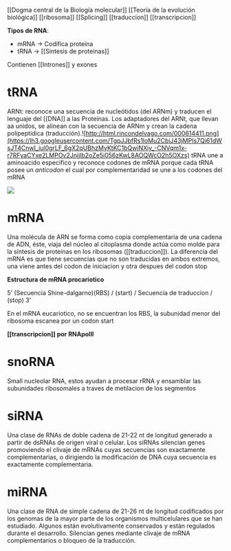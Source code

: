 [[Dogma central de la Biología molecular]]
[[Teoría de la evolución biológica]]
[[ribosoma]]
[[Splicing]]
[[traduccion]]
[[transcripcion]]

**Tipos de RNA**:
- mRNA → Codifica proteina
- tRNA → [[Sintesis de proteinas]]

Contienen [[Intrones]] y exones

# tRNA

ARNt: reconoce una secuencia de nucleótidos (del ARNm) y traducen el lenguaje del [[DNA]] a las Proteínas. Los adaptadores del ARNt, que llevan aa unidos, se alinean con la secuencia de ARNm y crean la cadena polipeptidica (traducción).![http://html.rincondelvago.com/000614411.png](https://lh3.googleusercontent.com/TgpJJbfRs1loMu2CbiJ43jMPIs7Qi61dWsJT4CnwI_iul0grLF_6gX2qUBhzMyKtKC1bQwjNXiy_-CNVqm1x-r7RFyaCYxe2LMPOv2Jnjjlb2oZe5i056zKwL8AOQWcO2h5OXzs)
tRNA une a aminoacido especifico y reconoce codones de mRNA porque cada tRNA posee un *anticodon* el cual por complementaridad se une a los codones del mRNA

![](https://i.imgur.com/7El0x5z.png)

# mRNA

Una molécula de ARN se forma como copia complementaria de una cadena de ADN, éste, viaja del núcleo al citoplasma donde actúa como molde para la síntesis de proteínas en los ribosomas ([[traduccion]]).
La diferencia del mRNA es que tiene secuencias que no son traducidas en ambos extremos, una viene antes del codon de iniciacion y otra despues del codon stop

**Estructura de mRNA procariotico**

5’ (Secuencia Shine-dalgarno)(RBS) / (start) / Secuencia de traduccion / (stop) 3’

En el mRNA eucariotico, no se encuentran los RBS, la subunidad menor del ribosoma escanea por un codon start

**[[transcripcion]] por RNApolII**

# snoRNA

Small nucleolar RNA, estos ayudan a procesar rRNA y ensamblar las subunidades ribosomales a traves de metilacion de los segmentos

# siRNA

Una clase de RNAs de doble cadena de 21-22 nt de longitud generado a partir de dsRNAs de origen viral o celular. Los siRNAs silencian genes promoviendo el clivaje de mRNAs cuyas secuencias son exactamente complementarias, o dirigiendo la modificación de DNA cuya secuencia es exactamente complementaria.

# miRNA

Una clase de RNA de simple cadena de 21-26 nt de longitud codificados por los genomas de la mayor parte de los organismos multicelulares que se han estudiado. Algunos están evolutivamente conservados y están regulados durante el desarrollo. Silencian genes mediante clivaje de mRNA complementarios o bloqueo de la traducción.
